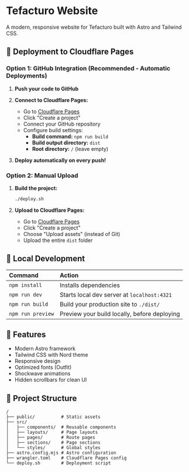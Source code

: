 # Tefacturo Website

A modern, responsive website for Tefacturo built with Astro and Tailwind CSS.

## 🚀 Deployment to Cloudflare Pages

### Option 1: GitHub Integration (Recommended - Automatic Deployments)

1. **Push your code to GitHub**
2. **Connect to Cloudflare Pages:**
   - Go to [Cloudflare Pages](https://pages.cloudflare.com/)
   - Click "Create a project"
   - Connect your GitHub repository
   - Configure build settings:
     - **Build command:** `npm run build`
     - **Build output directory:** `dist`
     - **Root directory:** `/` (leave empty)

3. **Deploy automatically on every push!**

### Option 2: Manual Upload

1. **Build the project:**
   ```bash
   ./deploy.sh
   ```

2. **Upload to Cloudflare Pages:**
   - Go to [Cloudflare Pages](https://pages.cloudflare.com/)
   - Click "Create a project"
   - Choose "Upload assets" (instead of Git)
   - Upload the entire `dist` folder

## 🧞 Local Development

| Command                   | Action                                           |
| :------------------------ | :----------------------------------------------- |
| `npm install`             | Installs dependencies                            |
| `npm run dev`             | Starts local dev server at `localhost:4321`      |
| `npm run build`           | Build your production site to `./dist/`          |
| `npm run preview`         | Preview your build locally, before deploying     |

## 🎨 Features

- Modern Astro framework
- Tailwind CSS with Nord theme
- Responsive design
- Optimized fonts (Outfit)
- Shockwave animations
- Hidden scrollbars for clean UI

## 📁 Project Structure

```
/
├── public/          # Static assets
├── src/
│   ├── components/  # Reusable components
│   ├── layouts/     # Page layouts
│   ├── pages/       # Route pages
│   ├── sections/    # Page sections
│   └── styles/      # Global styles
├── astro.config.mjs # Astro configuration
├── wrangler.toml    # Cloudflare Pages config
└── deploy.sh        # Deployment script
```
